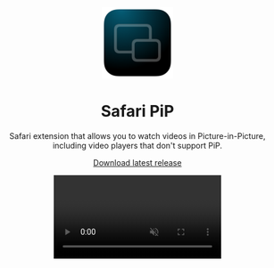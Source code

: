 <p align="center">
  <img src="Safari PiP Extension/Resources/images/icon-256.png" width="128" height="128"/>
</p>

<h1 align="center">Safari PiP</h1>

<p align="center">
  Safari extension that allows you to watch videos in Picture-in-Picture, including video players that don't support PiP.
</p>

<p align="center">
  <a href="https://github.com/juliendargelos/safari-pip/releases/latest/download/Safari-PiP.app.zip">
    Download latest release
  </a>
</p>

<p align="center">
  <video
    muted
    loop
    autoplay
    playsinline
    src="https://github.com/juliendargelos/safari-pip/assets/3743321/e19233b1-0682-49ed-8429-896b956acf66"
  ></video>
</p>

